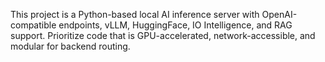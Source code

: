 <!-- Use this file to provide workspace-specific custom instructions to Copilot. For more details, visit https://code.visualstudio.com/docs/copilot/copilot-customization#_use-a-githubcopilotinstructionsmd-file -->

This project is a Python-based local AI inference server with OpenAI-compatible endpoints, vLLM, HuggingFace, IO Intelligence, and RAG support. Prioritize code that is GPU-accelerated, network-accessible, and modular for backend routing.
